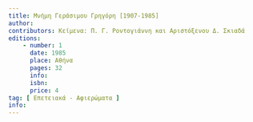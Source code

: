 ```yaml
---
title: Μνήμη Γεράσιμου Γρηγόρη [1907-1985]
author: 
contributors: Κείμενα: Π. Γ. Ροντογιάννη και Αριστόξενου Δ. Σκιαδά
editions: 
    - number: 1
      date: 1985
      place: Αθήνα
      pages: 32
      info: 
      isbn: 
      price: 4
tag: [ Επετειακά - Αφιερώματα ]
info: 
---
```

